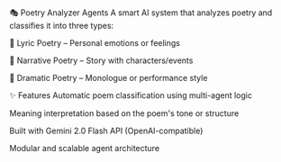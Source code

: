 🎭 Poetry Analyzer Agents
A smart AI system that analyzes poetry and classifies it into three types:

💜 Lyric Poetry – Personal emotions or feelings

📖 Narrative Poetry – Story with characters/events

🎤 Dramatic Poetry – Monologue or performance style

✨ Features
Automatic poem classification using multi-agent logic

Meaning interpretation based on the poem's tone or structure

Built with Gemini 2.0 Flash API (OpenAI-compatible)

Modular and scalable agent architecture
